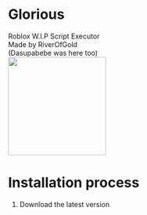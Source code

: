 # Glorious
Roblox W.I.P Script Executor  
Made by RiverOfGold  
(Dasupabebe was here too)  
<img src="https://cdn.discordapp.com/attachments/979781207594266708/1005811091919601684/logo1-removebg-preview.png" width =200>
# Installation process
1. Download the latest version

